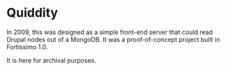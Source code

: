 # Quiddity

In 2009, this was designed as a simple front-end server that could read Drupal nodes out of a MongoDB. It was a proof-of-concept project built in Fortissimo 1.0.

It is here for archival purposes.
